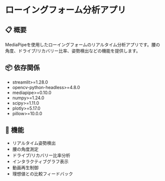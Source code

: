 # ローイングフォーム分析アプリ

## 📋 概要
MediaPipeを使用したローイングフォームのリアルタイム分析アプリです。腰の角度、ドライブ/リカバリー比率、姿勢検出などの機能を提供します。

## 📦 依存関係
- streamlit>=1.28.0
- opencv-python-headless>=4.8.0
- mediapipe>=0.10.0
- numpy>=1.24.0
- scipy>=1.11.0
- plotly>=5.17.0
- pillow>=10.0.0

## 🎯 機能
- リアルタイム姿勢検出
- 腰の角度測定
- ドライブ/リカバリー比率分析
- インタラクティブグラフ表示
- 動画再生制御
- 理想値との比較フィードバック 